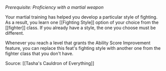 _Prerequisite: Proficiency with a martial weapon_

Your martial training has helped you develop a particular style of fighting. As a result, you learn one [[Fighting Style]] option of your choice from the [[fighter]] class. If you already have a style, the one you choose must be different.

Whenever you reach a level that grants the Ability Score Improvement feature, you can replace this feat's fighting style with another one from the fighter class that you don't have.

Source: [[Tasha's Cauldron of Everything]]